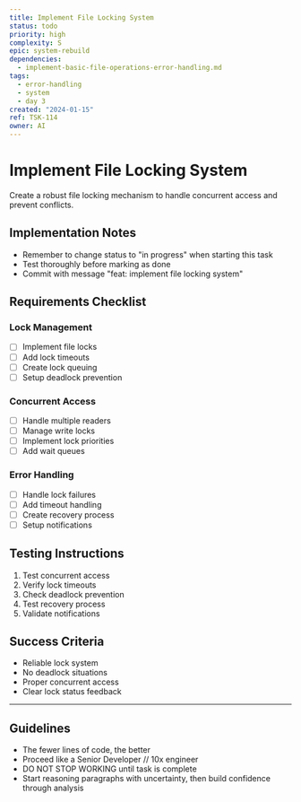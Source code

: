 ```yaml
---
title: Implement File Locking System
status: todo
priority: high
complexity: S
epic: system-rebuild
dependencies:
  - implement-basic-file-operations-error-handling.md
tags:
  - error-handling
  - system
  - day 3
created: "2024-01-15"
ref: TSK-114
owner: AI
---
```


# Implement File Locking System

Create a robust file locking mechanism to handle concurrent access and prevent conflicts.

## Implementation Notes

- Remember to change status to "in progress" when starting this task
- Test thoroughly before marking as done
- Commit with message "feat: implement file locking system"

## Requirements Checklist

### Lock Management

- [ ] Implement file locks
- [ ] Add lock timeouts
- [ ] Create lock queuing
- [ ] Setup deadlock prevention

### Concurrent Access

- [ ] Handle multiple readers
- [ ] Manage write locks
- [ ] Implement lock priorities
- [ ] Add wait queues

### Error Handling

- [ ] Handle lock failures
- [ ] Add timeout handling
- [ ] Create recovery process
- [ ] Setup notifications

## Testing Instructions

1. Test concurrent access
2. Verify lock timeouts
3. Check deadlock prevention
4. Test recovery process
5. Validate notifications

## Success Criteria

- Reliable lock system
- No deadlock situations
- Proper concurrent access
- Clear lock status feedback

---

## Guidelines

- The fewer lines of code, the better
- Proceed like a Senior Developer // 10x engineer
- DO NOT STOP WORKING until task is complete
- Start reasoning paragraphs with uncertainty, then build confidence through analysis
